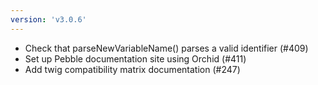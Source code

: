 ```yaml
---
version: 'v3.0.6'
---
```


- Check that parseNewVariableName() parses a valid identifier (#409) 
- Set up Pebble documentation site using Orchid  (#411)
- Add twig compatibility matrix documentation (#247)
